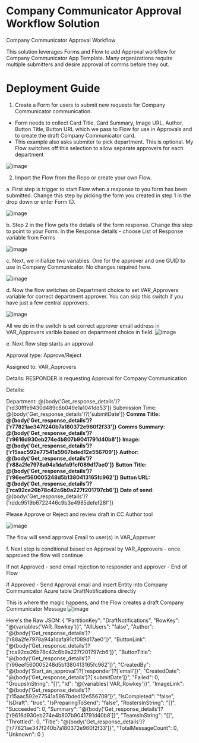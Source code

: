 # Company Communicator Approval Workflow Solution
Company Communicator Approval Workflow

This solution leverages Forms and Flow to add Approval workflow for Company Communicator App Template.  Many organizations require multiple submitters and desire approval of comms before they out.

# Deployment Guide
1. Create a Form for users to submit new requests for Company Communicator communication.
  - Form needs to collect Card Title, Card Summary, Image URL, Author, Button Title, Button URL which we pass to Flow for use in Approvals and to create the draft Company Communicator card.
  - This example also asks submiter to pick department.  This is optional.  My Flow switches off this selection to allow separate approvers for each department
  
  ![image](https://user-images.githubusercontent.com/54556057/112554428-ac4bde80-8d9c-11eb-844f-31cf39edcd63.png)
  
2. Import the Flow from the Repo or create your own Flow.

a. First step is trigger to start Flow when a response to you form has been submitted.  Change this step by picking the form you created in step 1 in the drop down or enter Form ID.

![image](https://user-images.githubusercontent.com/54556057/112661594-157b3280-8e2d-11eb-929b-de1bff00f720.png)

b. Step 2 in the Flow gets the details of the form response.  Change this step to point to your Form.  In the Response details - choose List of Response variable from Forms

![image](https://user-images.githubusercontent.com/54556057/112661975-84f12200-8e2d-11eb-9e40-b73ebe96edc7.png)

c. Next, we initialize two variables.  One for the approver and one GUID to use in Company Communicator.  No changes required here.

![image](https://user-images.githubusercontent.com/54556057/112662426-0ea0ef80-8e2e-11eb-9d3c-8bf9c83c7f99.png)

d. Now the flow switches on Department choice to set VAR_Approvers variable for correct department approver.  You can skip this switch if you have just a few central approvers.

![image](https://user-images.githubusercontent.com/54556057/112662511-27a9a080-8e2e-11eb-98ca-f035d050ed2f.png)

All we do in the switch is set correct approver email address in VAR_Approvers varible based on department choice in field.
![image](https://user-images.githubusercontent.com/54556057/112662739-6b9ca580-8e2e-11eb-825c-d2246daf1d94.png)

e. Next flow step starts an approval

Approval type:  Approve/Reject

Assigned to:  VAR_Approvers

Details:  RESPONDER is requesting Approval for Company Communication

Details:

Department: @{body('Get_response_details')?['rd30fffe9430d489c8b049e1a1041dd53']}
Submission Time: @{body('Get_response_details')?['submitDate']}
**Comms Title: @{body('Get_response_details')?['r77821ae347f240b7a180372e960f2f33']}**
**Comms Summary: @{body('Get_response_details')?['r9616d930eb274e4b807b9041791d40b8']}**
**Image: @{body('Get_response_details')?['r15aac592e77541a5967bded12e556709']}**
**Author: @{body('Get_response_details')?['r88a2fe7978a94a1dafa91cf089d17ae0']}**
**Button Title: @{body('Get_response_details')?['r96eef560005248d5b1380413165fc962']}**
**Button URL: @{body('Get_response_details')?['rca92ce26b78c42c6b9a227f201797cb6']}**
**Date of send**:  @{body('Get_response_details')?['rddc9519b6722446c9b3e4985defef28f']}

Please Approve or Reject and review draft in CC Author tool

![image](https://user-images.githubusercontent.com/54556057/112662946-a56dac00-8e2e-11eb-9020-4cacf806224b.png)

The flow will send approval Email to user(s) in VAR_Approver

f. Next step is conditional based on Approval by VAR_Approvers - once approved the flow will continue

If not Approved - send email rejection to responder and approver - End of Flow

If Approved - Send Approval email and insert Entity into Company Communicator Azure table DraftNotifications directly

This is where the magic happens, and the Flow creates a draft Company Communicator Message
![image](https://user-images.githubusercontent.com/54556057/112664223-1cf00b00-8e30-11eb-970a-76dc3442eb4d.png)

Here's the Raw JSON:
{
  "PartitionKey": "DraftNotifications",
  "RowKey": "@{variables('VAR_Rowkey')}",
  "AllUsers": "false",
  "Author": "@{body('Get_response_details')?['r88a2fe7978a94a1dafa91cf089d17ae0']}",
  "ButtonLink": "@{body('Get_response_details')?['rca92ce26b78c42c6b9a227f201797cb6']}",
  "ButtonTitle": "@{body('Get_response_details')?['r96eef560005248d5b1380413165fc962']}",
  "CreatedBy": "@{body('Start_an_approval')?['responder']?['email']}",
  "CreatedDate": "@{body('Get_response_details')?['submitDate']}",
  "Failed": 0,
  "GroupsInString": "[]",
  "Id": "@{variables('VAR_Rowkey')}",
  "ImageLink": "@{body('Get_response_details')?['r15aac592e77541a5967bded12e556709']}",
  "IsCompleted": "false",
  "IsDraft": "true",
  "IsPreparingToSend": "false",
  "RostersInString": "[]",
  "Succeeded": 0,
  "Summary": "@{body('Get_response_details')?['r9616d930eb274e4b807b9041791d40b8']}",
  "TeamsInString": "[]",
  "Throttled": 0,
  "Title": "@{body('Get_response_details')?['r77821ae347f240b7a180372e960f2f33']}",
  "TotalMessageCount": 0,
  "Unknown": 0
}
